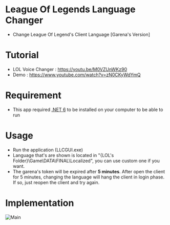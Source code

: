 # League Of Legends Language Changer
- Change League Of Legend's Client Language [Garena's Version]

# Tutorial
- LOL Voice Changer : https://youtu.be/M0VZUnWKz90
- Demo : https://www.youtube.com/watch?v=zN0CKyWdYmQ

# Requirement
- This app required [.NET 6](https://dotnet.microsoft.com/en-us/download/dotnet/6.0) to be installed on your computer to be able to run
 
# Usage
- Run the application (LLCGUI.exe)
- Language that's are shown is located in "{LOL's Folder}\Game\\DATA\\FINAL\\Localized", you can use custom one if you want.
- The garena's token will be expired after **5 minutes**. After open the client for 5 minutes, changing the language will hang the client in login phase. If so, just reopen the client and try again.

# Implementation

![Main](https://i.imgur.com/kMxMFN7.png)
